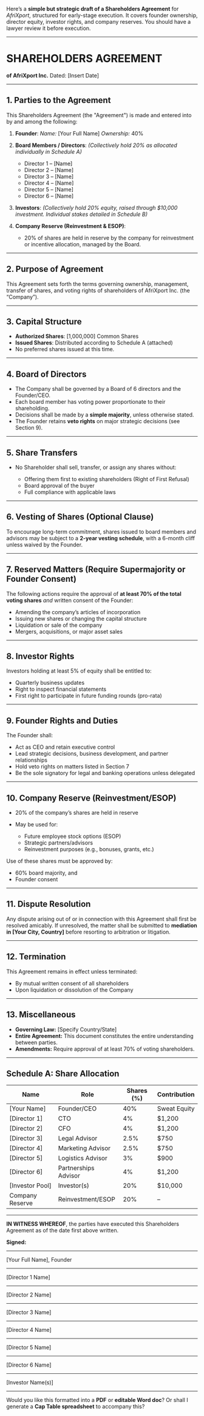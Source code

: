 Here’s a **simple but strategic draft of a Shareholders Agreement** for *AfriXport*, structured for early-stage execution. It covers founder ownership, director equity, investor rights, and company reserves. You should have a lawyer review it before execution.

---

# **SHAREHOLDERS AGREEMENT**

**of AfriXport Inc.**
Dated: \[Insert Date]

---

## **1. Parties to the Agreement**

This Shareholders Agreement (the "Agreement") is made and entered into by and among the following:

1. **Founder**:
   *Name:* \[Your Full Name]
   *Ownership:* 40%

2. **Board Members / Directors**:
   *(Collectively hold 20% as allocated individually in Schedule A)*

   * Director 1 – \[Name]
   * Director 2 – \[Name]
   * Director 3 – \[Name]
   * Director 4 – \[Name]
   * Director 5 – \[Name]
   * Director 6 – \[Name]

3. **Investors**:
   *(Collectively hold 20% equity, raised through \$10,000 investment. Individual stakes detailed in Schedule B)*

4. **Company Reserve (Reinvestment & ESOP)**:

   * 20% of shares are held in reserve by the company for reinvestment or incentive allocation, managed by the Board.

---

## **2. Purpose of Agreement**

This Agreement sets forth the terms governing ownership, management, transfer of shares, and voting rights of shareholders of AfriXport Inc. (the “Company”).

---

## **3. Capital Structure**

* **Authorized Shares**: \[1,000,000] Common Shares
* **Issued Shares**: Distributed according to Schedule A (attached)
* No preferred shares issued at this time.

---

## **4. Board of Directors**

* The Company shall be governed by a Board of 6 directors and the Founder/CEO.
* Each board member has voting power proportionate to their shareholding.
* Decisions shall be made by a **simple majority**, unless otherwise stated.
* The Founder retains **veto rights** on major strategic decisions (see Section 9).

---

## **5. Share Transfers**

* No Shareholder shall sell, transfer, or assign any shares without:

  * Offering them first to existing shareholders (Right of First Refusal)
  * Board approval of the buyer
  * Full compliance with applicable laws

---

## **6. Vesting of Shares (Optional Clause)**

To encourage long-term commitment, shares issued to board members and advisors may be subject to a **2-year vesting schedule**, with a 6-month cliff unless waived by the Founder.

---

## **7. Reserved Matters (Require Supermajority or Founder Consent)**

The following actions require the approval of **at least 70% of the total voting shares** *and* written consent of the Founder:

* Amending the company’s articles of incorporation
* Issuing new shares or changing the capital structure
* Liquidation or sale of the company
* Mergers, acquisitions, or major asset sales

---

## **8. Investor Rights**

Investors holding at least 5% of equity shall be entitled to:

* Quarterly business updates
* Right to inspect financial statements
* First right to participate in future funding rounds (pro-rata)

---

## **9. Founder Rights and Duties**

The Founder shall:

* Act as CEO and retain executive control
* Lead strategic decisions, business development, and partner relationships
* Hold veto rights on matters listed in Section 7
* Be the sole signatory for legal and banking operations unless delegated

---

## **10. Company Reserve (Reinvestment/ESOP)**

* 20% of the company’s shares are held in reserve
* May be used for:

  * Future employee stock options (ESOP)
  * Strategic partners/advisors
  * Reinvestment purposes (e.g., bonuses, grants, etc.)

Use of these shares must be approved by:

* 60% board majority, and
* Founder consent

---

## **11. Dispute Resolution**

Any dispute arising out of or in connection with this Agreement shall first be resolved amicably. If unresolved, the matter shall be submitted to **mediation in \[Your City, Country]** before resorting to arbitration or litigation.

---

## **12. Termination**

This Agreement remains in effect unless terminated:

* By mutual written consent of all shareholders
* Upon liquidation or dissolution of the Company

---

## **13. Miscellaneous**

* **Governing Law:** \[Specify Country/State]
* **Entire Agreement:** This document constitutes the entire understanding between parties.
* **Amendments:** Require approval of at least 70% of voting shareholders.

---

## **Schedule A: Share Allocation**

| Name             | Role                 | Shares (%) | Contribution |
| ---------------- | -------------------- | ---------- | ------------ |
| \[Your Name]     | Founder/CEO          | 40%        | Sweat Equity |
| \[Director 1]    | CTO                  | 4%         | \$1,200      |
| \[Director 2]    | CFO                  | 4%         | \$1,200      |
| \[Director 3]    | Legal Advisor        | 2.5%       | \$750        |
| \[Director 4]    | Marketing Advisor    | 2.5%       | \$750        |
| \[Director 5]    | Logistics Advisor    | 3%         | \$900        |
| \[Director 6]    | Partnerships Advisor | 4%         | \$1,200      |
| \[Investor Pool] | Investor(s)          | 20%        | \$10,000     |
| Company Reserve  | Reinvestment/ESOP    | 20%        | –            |

---

**IN WITNESS WHEREOF**, the parties have executed this Shareholders Agreement as of the date first above written.

**Signed:**

---

\[Your Full Name], Founder

---

\[Director 1 Name]

---

\[Director 2 Name]

---

\[Director 3 Name]

---

\[Director 4 Name]

---

\[Director 5 Name]

---

\[Director 6 Name]

---

\[Investor Name(s)]

---

Would you like this formatted into a **PDF** or **editable Word doc**? Or shall I generate a **Cap Table spreadsheet** to accompany this?
